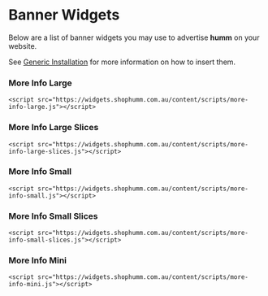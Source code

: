 # Banner Widgets

Below are a list of banner widgets you may use to advertise **humm** on your website.

See [Generic Installation](../installation) for more information on how to insert them.

### More Info Large

```
<script src="https://widgets.shophumm.com.au/content/scripts/more-info-large.js"></script>
```

<script src="https://widgets.shophumm.com.au/content/scripts/more-info-large.js"></script>

### More Info Large Slices

```
<script src="https://widgets.shophumm.com.au/content/scripts/more-info-large-slices.js"></script>
```

<script src="https://widgets.shophumm.com.au/content/scripts/more-info-large-slices.js"></script>

### More Info Small

```
<script src="https://widgets.shophumm.com.au/content/scripts/more-info-small.js"></script>
```

<script src="https://widgets.shophumm.com.au/content/scripts/more-info-small.js"></script>

### More Info Small Slices

```
<script src="https://widgets.shophumm.com.au/content/scripts/more-info-small-slices.js"></script>
```

<script src="https://widgets.shophumm.com.au/content/scripts/more-info-small-slices.js"></script>

### More Info Mini

```
<script src="https://widgets.shophumm.com.au/content/scripts/more-info-mini.js"></script>
```

<script src="https://widgets.shophumm.com.au/content/scripts/more-info-mini.js"></script>

